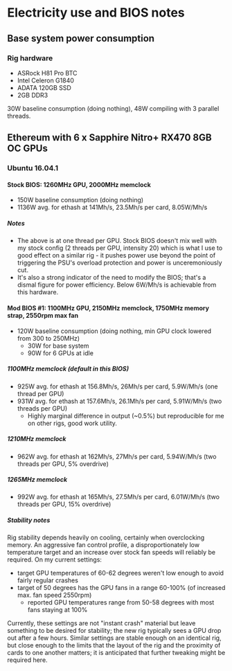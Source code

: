 # Electricity use and BIOS notes

## Base system power consumption

### Rig hardware

- ASRock H81 Pro BTC
- Intel Celeron G1840
- ADATA 120GB SSD 
- 2GB DDR3


30W baseline consumption (doing nothing), 48W compiling with 3 parallel threads.

## Ethereum with 6 x Sapphire Nitro+ RX470 8GB OC GPUs 

### Ubuntu 16.04.1
#### Stock BIOS: 1260MHz GPU, 2000MHz memclock
- 150W baseline consumption (doing nothing)
- 1136W avg. for ethash at 141Mh/s, 23.5Mh/s per card, 8.05W/Mh/s

##### Notes

- The above is at one thread per GPU. Stock BIOS doesn't mix well with my stock config (2 threads per GPU, intensity 20) which is
what I use to good effect on a similar rig - it pushes power use beyond the point of triggering the PSU's overload protection and power is
unceremoniously cut.
- It's also a strong indicator of the need to modify the BIOS; that's a dismal figure for power efficiency. Below 6W/Mh/s is achievable
from this hardware.

#### Mod BIOS #1: 1100MHz GPU, 2150MHz memclock, 1750MHz memory strap, 2550rpm max fan

- 120W baseline consumption (doing nothing, min GPU clock lowered from 300 to 250MHz)
    - 30W for base system
    - 90W for 6 GPUs at idle

##### 1100MHz memclock (default in this BIOS)

- 925W avg. for ethash at 156.8Mh/s, 26Mh/s per card, 5.9W/Mh/s (one thread per GPU)
- 931W avg. for ethash at 157.6Mh/s, 26.1Mh/s per card, 5.91W/Mh/s (two threads per GPU)
    - Highly marginal difference in output (~0.5%) but reproducible for me on other rigs, good work utility.
    
##### 1210MHz memclock

- 962W avg. for ethash at 162Mh/s, 27Mh/s per card, 5.94W/Mh/s (two threads per GPU, 5% overdrive)
    
##### 1265MHz memclock

- 992W avg. for ethash at 165Mh/s, 27.5Mh/s per card, 6.01W/Mh/s (two threads per GPU, 15% overdrive)



##### Stability notes

Rig stability depends heavily on cooling, certainly when overclocking memory. An aggressive fan control profile, a disproportionately low temperature target and an 
increase over stock fan speeds will reliably be required. On my current settings:

- target GPU temperatures of 60-62 degrees weren't low enough to avoid fairly regular crashes
- target of 50 degrees has the GPU fans in a range 60-100% (of increased max. fan speed 2550rpm)
    - reported GPU temperatures range from 50-58 degrees with most fans staying at 100%

 Currently, these settings are not "instant crash" material but leave something to be desired for stability; the new rig typically 
 sees a GPU drop out after a few hours. Similar settings are stable enough on an identical rig, but close enough to the limits that the layout of the 
 rig and the proximity of cards to one another matters; it is anticipated that further tweaking might be required here.
 
 
    
    
